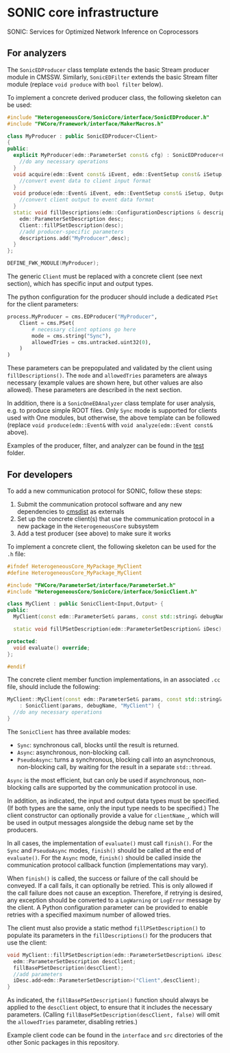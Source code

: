 # SONIC core infrastructure

SONIC: Services for Optimized Network Inference on Coprocessors

## For analyzers

The `SonicEDProducer` class template extends the basic Stream producer module in CMSSW.
Similarly, `SonicEDFilter` extends the basic Stream filter module (replace `void produce` with `bool filter` below).

To implement a concrete derived producer class, the following skeleton can be used:
```cpp
#include "HeterogeneousCore/SonicCore/interface/SonicEDProducer.h"
#include "FWCore/Framework/interface/MakerMacros.h"

class MyProducer : public SonicEDProducer<Client>
{
public:
  explicit MyProducer(edm::ParameterSet const& cfg) : SonicEDProducer<Client>(cfg, "MyProducer") {
    //do any necessary operations
  }
  void acquire(edm::Event const& iEvent, edm::EventSetup const& iSetup, Input& iInput) override {
    //convert event data to client input format
  }
  void produce(edm::Event& iEvent, edm::EventSetup const& iSetup, Output const& iOutput) override {
    //convert client output to event data format
  }
  static void fillDescriptions(edm::ConfigurationDescriptions & descriptions) {
    edm::ParameterSetDescription desc;
    Client::fillPSetDescription(desc);
    //add producer-specific parameters
    descriptions.add("MyProducer",desc);
  }
};

DEFINE_FWK_MODULE(MyProducer);
```

The generic `Client` must be replaced with a concrete client (see next section), which has specific input and output types.

The python configuration for the producer should include a dedicated `PSet` for the client parameters:
```python
process.MyProducer = cms.EDProducer("MyProducer",
    Client = cms.PSet(
        # necessary client options go here
        mode = cms.string("Sync"),
        allowedTries = cms.untracked.uint32(0),
    )
)
```
These parameters can be prepopulated and validated by the client using `fillDescriptions()`.
The `mode` and `allowedTries` parameters are always necessary (example values are shown here, but other values are also allowed).
These parameters are described in the next section.

In addition, there is a `SonicOneEDAnalyzer` class template for user analysis, e.g. to produce simple ROOT files.
Only `Sync` mode is supported for clients used with One modules,
but otherwise, the above template can be followed (replace `void produce(edm::Event&` with `void analyze(edm::Event const&` above).

Examples of the producer, filter, and analyzer can be found in the [test](./test) folder.

## For developers

To add a new communication protocol for SONIC, follow these steps:
1. Submit the communication protocol software and any new dependencies to [cmsdist](https://github.com/cms-sw/cmsdist) as externals
2. Set up the concrete client(s) that use the communication protocol in a new package in the `HeterogeneousCore` subsystem
3. Add a test producer (see above) to make sure it works

To implement a concrete client, the following skeleton can be used for the `.h` file:
```cpp
#ifndef HeterogeneousCore_MyPackage_MyClient
#define HeterogeneousCore_MyPackage_MyClient

#include "FWCore/ParameterSet/interface/ParameterSet.h"
#include "HeterogeneousCore/SonicCore/interface/SonicClient.h"

class MyClient : public SonicClient<Input,Output> {
public:
  MyClient(const edm::ParameterSet& params, const std::string& debugName);

  static void fillPSetDescription(edm::ParameterSetDescription& iDesc);

protected:
  void evaluate() override;
};

#endif
```

The concrete client member function implementations, in an associated `.cc` file, should include the following:
```cpp
MyClient::MyClient(const edm::ParameterSet& params, const std::string& debugName)
    : SonicClient(params, debugName, "MyClient") {
  //do any necessary operations
}
```

The `SonicClient` has three available modes:
* `Sync`: synchronous call, blocks until the result is returned.
* `Async`: asynchronous, non-blocking call.
* `PseudoAsync`: turns a synchronous, blocking call into an asynchronous, non-blocking call, by waiting for the result in a separate `std::thread`.

`Async` is the most efficient, but can only be used if asynchronous, non-blocking calls are supported by the communication protocol in use.

In addition, as indicated, the input and output data types must be specified.
(If both types are the same, only the input type needs to be specified.)
The client constructor can optionally provide a value for `clientName_`,
which will be used in output messages alongside the debug name set by the producers.

In all cases, the implementation of `evaluate()` must call `finish()`.
For the `Sync` and `PseudoAsync` modes, `finish()` should be called at the end of `evaluate()`.
For the `Async` mode, `finish()` should be called inside the communication protocol callback function (implementations may vary).

When `finish()` is called, the success or failure of the call should be conveyed.
If a call fails, it can optionally be retried. This is only allowed if the call failure does not cause an exception.
Therefore, if retrying is desired, any exception should be converted to a `LogWarning` or `LogError` message by the client.
A Python configuration parameter can be provided to enable retries with a specified maximum number of allowed tries.

The client must also provide a static method `fillPSetDescription()` to populate its parameters in the `fillDescriptions()` for the producers that use the client:
```cpp
void MyClient::fillPSetDescription(edm::ParameterSetDescription& iDesc) {
  edm::ParameterSetDescription descClient;
  fillBasePSetDescription(descClient);
  //add parameters
  iDesc.add<edm::ParameterSetDescription>("Client",descClient);
}
```

As indicated, the `fillBasePSetDescription()` function should always be applied to the `descClient` object,
to ensure that it includes the necessary parameters.
(Calling `fillBasePSetDescription(descClient, false)` will omit the `allowedTries` parameter, disabling retries.)

Example client code can be found in the `interface` and `src` directories of the other Sonic packages in this repository.
